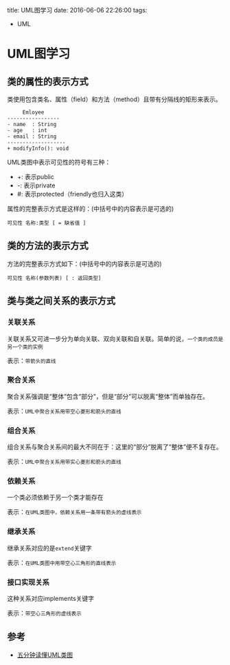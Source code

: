 title: UML图学习
date: 2016-06-06 22:26:00
tags:
- UML

# UML图学习

## 类的属性的表示方式

类使用包含类名、属性（field）和方法（method）且带有分隔线的矩形来表示。

	     Emloyee
	-----------------
	- name  : String
	- age   : int
	- email : String
	-------------------
	+ modifyInfo(): void

UML类图中表示可见性的符号有三种：

* +: 表示public
* -: 表示private
* \#: 表示protected（friendly也归入这类）

属性的完整表示方式是这样的：(中括号中的内容表示是可选的)

	可见性 名称:类型 [ = 缺省值 ]

## 类的方法的表示方式

方法的完整表示方式如下：(中括号中的内容表示是可选的)

	可见性 名称(参数列表) [ : 返回类型]

## 类与类之间关系的表示方式

### 关联关系

关联关系又可进一步分为单向关联、双向关联和自关联。简单的说，`一个类的成员是另一个类的实例`

表示：`带箭头的直线`

### 聚合关系

聚合关系强调是“整体”包含“部分”，但是“部分”可以脱离“整体”而单独存在。

表示：`UML中聚合关系用带空心菱形和箭头的直线`

### 组合关系

组合关系与聚合关系间的最大不同在于：这里的“部分”脱离了“整体”便不复存在。

表示：`UML中聚合关系用带实心菱形和箭头的直线`

### 依赖关系

一个类必须依赖于另一个类才能存在

表示：`在UML类图中，依赖关系用一条带有箭头的虚线表示`


### 继承关系

继承关系对应的是`extend`关键字

表示：`在UML类图中用带空心三角形的直线表示`


### 接口实现关系

这种关系对应implements关键字

表示：`带空心三角形的虚线表示`


## 参考

* [五分钟读懂UML类图](http://mp.weixin.qq.com/s?__biz=MzIzMjE1Njg4Mw==&mid=2650117683&idx=1&sn=85e9946c81a5c283a691acfca174d52a#rd)